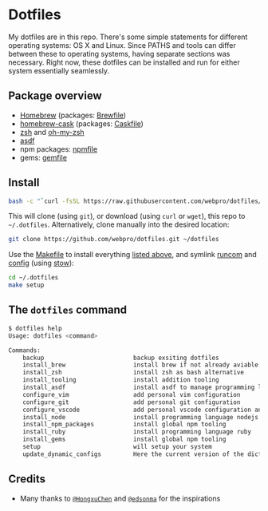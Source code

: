 # Dotfiles
My dotfiles are in this repo.
There's some simple statements for different operating systems: OS X and Linux. Since PATHS and tools can differ between these to operating systems, having separate sections was necessary. Right now, these dotfiles can be installed and run for either system essentially seamlessly.

## Package overview

- [Homebrew](https://brew.sh) (packages: [Brewfile](./install/mac/brewfile))
- [homebrew-cask](https://github.com/Homebrew/homebrew-cask) (packages: [Caskfile](./install/mac/brewcask))
- [zsh](https://www.zsh.org/) and [oh-my-zsh](https://github.com/ohmyzsh/ohmyzsh)
- [asdf](https://asdf-vm.com/)
- npm packages: [npmfile](./install/npm_packages.sh)
- gems: [gemfile](./install/gems.sh)

## Install
```bash
bash -c "`curl -fsSL https://raw.githubusercontent.com/webpro/dotfiles/master/remote-install.sh`"
```
This will clone (using `git`), or download (using `curl` or `wget`), this repo to `~/.dotfiles`. Alternatively, clone manually into the desired location:


```bash
git clone https://github.com/webpro/dotfiles.git ~/dotfiles
```

Use the [Makefile](./Makefile) to install everything [listed above](#package-overview), and symlink [runcom](./runcom) and [config](./config) (using [stow](https://www.gnu.org/software/stow/)):

```bash
cd ~/.dotfiles
make setup
```

## The `dotfiles` command

```bash
$ dotfiles help
Usage: dotfiles <command>

Commands:
    backup                         backup exsiting dotfiles
    install_brew                   install brew if not already aviable
    install_zsh                    install zsh as bash alternative
    install_tooling                install addition tooling
    install_asdf                   install asdf to manage programming languages
    configure_vim                  add personal vim configuration
    configure_git                  add personal git configuration
    configure_vscode               add personal vscode configuration and extentions
    install_node                   install programming language nodejs
    install_npm_packages           install global npm tooling
    install_ruby                   install programming language ruby
    install_gems                   install global npm tooling
    setup                          will setup your system
    update_dynamic_configs         Here the current version of the dictionary and brew lock files will be commited
```

## Credits
* Many thanks to [`@HongxuChen`](https://github.com/HongxuChen/dotfiles) and [`@edsonma`](https://github.com/edsonma/dotfiles) for the inspirations